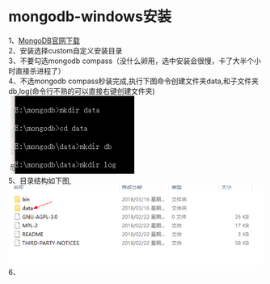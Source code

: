 # mongodb-windows安装

1、<a target="_blank" href="https://www.mongodb.com/download-center#community">MongoDB官网下载</a></br>
2、安装选择custom自定义安装目录</br>
3、不要勾选mongodb compass（没什么卵用，选中安装会很慢，卡了大半个小时直接杀进程了）</br>
4、不选mongodb compass秒装完成,执行下图命令创建文件夹data,和子文件夹db,log(命令行不熟的可以直接右键创建文件夹)</br>
  <img src="./images/img2.png"/></br>
5、目录结构如下图, </br>
  <img src='./images/img1.png'/></br>
6、
